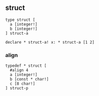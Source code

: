 ## struct

```
type struct [
  a [integer!]
  b [integer!]
] struct-a

declare * struct-a! x: * struct-a [1 2]
```

### align

```
typedef * struct [
  #align 4
  a [integer!]
  b [const * char!]
  c [8 char!]
] struct-p
```
